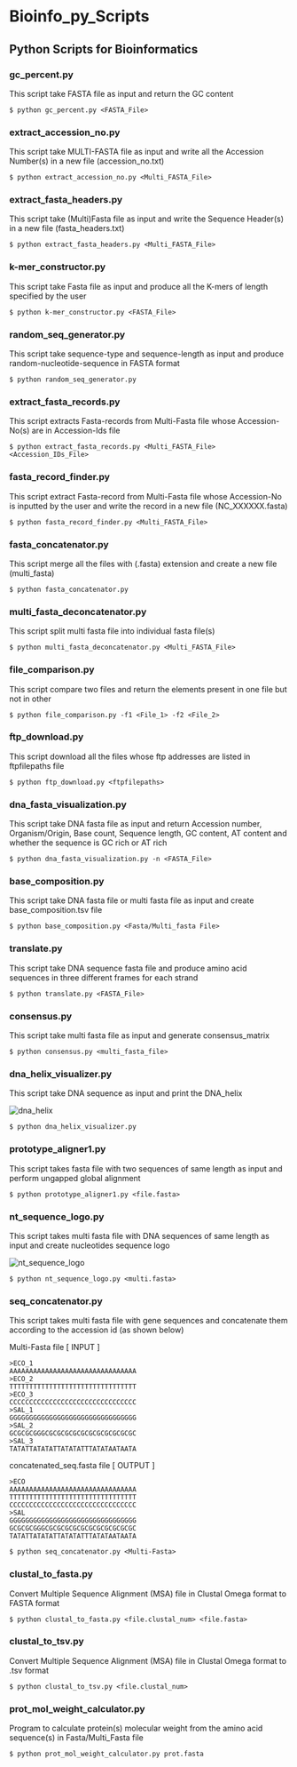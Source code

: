 # Bioinfo_py_Scripts
## Python Scripts for Bioinformatics
### gc_percent.py
This script take FASTA file as input and return the GC content
```
$ python gc_percent.py <FASTA_File>
```
### extract_accession_no.py
This script take MULTI-FASTA file as input and write all the Accession Number(s) in a new file (accession_no.txt)
```
$ python extract_accession_no.py <Multi_FASTA_File>
```
### extract_fasta_headers.py
This script take (Multi)Fasta file as input and write the Sequence Header(s) in a new file (fasta_headers.txt)
```
$ python extract_fasta_headers.py <Multi_FASTA_File>
```
### k-mer_constructor.py
This script take Fasta file as input and produce all the K-mers of length specified by the user
```
$ python k-mer_constructor.py <FASTA_File>
```
### random_seq_generator.py
This script take sequence-type and sequence-length as input and produce random-nucleotide-sequence in FASTA format
```
$ python random_seq_generator.py
```
### extract_fasta_records.py
This script extracts Fasta-records from Multi-Fasta file whose Accession-No(s) are in Accession-Ids file
```
$ python extract_fasta_records.py <Multi_FASTA_File> <Accession_IDs_File>
```
### fasta_record_finder.py
This script extract Fasta-record from Multi-Fasta file whose Accession-No is inputted by the user and write the record in a new file (NC_XXXXXX.fasta)
```
$ python fasta_record_finder.py <Multi_FASTA_File>
````
### fasta_concatenator.py
This script merge all the files with (.fasta) extension and create a new file (multi_fasta)
```
$ python fasta_concatenator.py
```
### multi_fasta_deconcatenator.py
This script split multi fasta file into individual fasta file(s)
```
$ python multi_fasta_deconcatenator.py <Multi_FASTA_File>
```
### file_comparison.py
This script compare two files and return the elements present in one file but not in other
```
$ python file_comparison.py -f1 <File_1> -f2 <File_2>
```
### ftp_download.py
This script download all the files whose ftp addresses are listed in ftpfilepaths file
```
$ python ftp_download.py <ftpfilepaths>
```
### dna_fasta_visualization.py
This script take DNA fasta file as input and return Accession number, Organism/Origin, Base count, Sequence length, GC content, AT content and whether the sequence is GC rich or AT rich
```
$ python dna_fasta_visualization.py -n <FASTA_File>
```
### base_composition.py
This script take DNA fasta file or multi fasta file as input and create base_composition.tsv file
```
$ python base_composition.py <Fasta/Multi_fasta File>
```
### translate.py
This script take DNA sequence fasta file and produce amino acid sequences in three different frames for each strand
```
$ python translate.py <FASTA_File>
```
### consensus.py
This script take multi fasta file as input and generate consensus_matrix
```
$ python consensus.py <multi_fasta_file>
```
### dna_helix_visualizer.py
This script take DNA sequence as input and print the DNA_helix

![dna_helix](https://github.com/rajanbit/Bioinfo_py_Scripts/blob/master/supplementary_data/images/dna_helix.png)

```
$ python dna_helix_visualizer.py
```
### prototype_aligner1.py
This script takes fasta file with two sequences of same length as input and perform ungapped global alignment
```
$ python prototype_aligner1.py <file.fasta>
```
### nt_sequence_logo.py
This script takes multi fasta file with DNA sequences of same length as input and create nucleotides sequence logo

![nt_sequence_logo](https://github.com/rajanbit/Bioinfo_py_Scripts/blob/master/supplementary_data/images/nt_seq_logo.png)

```
$ python nt_sequence_logo.py <multi.fasta>
```
### seq_concatenator.py
This script takes multi fasta file with gene sequences and concatenate them according to the accession id (as shown below)

Multi-Fasta file [ INPUT ]
```
>ECO_1
AAAAAAAAAAAAAAAAAAAAAAAAAAAAAAAA
>ECO_2
TTTTTTTTTTTTTTTTTTTTTTTTTTTTTTTT
>ECO_3
CCCCCCCCCCCCCCCCCCCCCCCCCCCCCCCC
>SAL_1
GGGGGGGGGGGGGGGGGGGGGGGGGGGGGGGG
>SAL_2
GCGCGCGGGCGCGCGCGCGCGCGCGCGCGCGC
>SAL_3
TATATTATATATTATATATTTATATAATAATA
```

concatenated_seq.fasta file [ OUTPUT ]
```
>ECO
AAAAAAAAAAAAAAAAAAAAAAAAAAAAAAAA
TTTTTTTTTTTTTTTTTTTTTTTTTTTTTTTT
CCCCCCCCCCCCCCCCCCCCCCCCCCCCCCCC
>SAL
GGGGGGGGGGGGGGGGGGGGGGGGGGGGGGGG
GCGCGCGGGCGCGCGCGCGCGCGCGCGCGCGC
TATATTATATATTATATATTTATATAATAATA
```
```
$ python seq_concatenator.py <Multi-Fasta>
```
### clustal_to_fasta.py
Convert Multiple Sequence Alignment (MSA) file in Clustal Omega format to FASTA format
```
$ python clustal_to_fasta.py <file.clustal_num> <file.fasta>
```
### clustal_to_tsv.py
Convert Multiple Sequence Alignment (MSA) file in Clustal Omega format to .tsv format
```
$ python clustal_to_tsv.py <file.clustal_num>
```
### prot_mol_weight_calculator.py
Program to calculate protein(s) molecular weight from the amino acid sequence(s) in Fasta/Multi_Fasta file
```
$ python prot_mol_weight_calculator.py prot.fasta
```
